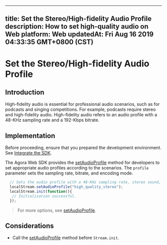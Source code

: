 
---
title: Set the Stereo/High-fidelity Audio Profile
description: How to set high-quality audio on Web
platform: Web
updatedAt: Fri Aug 16 2019 04:33:35 GMT+0800 (CST)
---
# Set the Stereo/High-fidelity Audio Profile
## Introduction 

High-fidelity audio is essential for professional audio scenarios, such as for podcasts and singing competitions. For example, podcasts require stereo and high-fidelity audio. High-fidelity audio refers to an audio profile with a 48-KHz sampling rate and a 192-Kbps bitrate. 


## Implementation
Before proceeding, ensure that you prepared the development environment. See [Integrate the SDK](../../en/Video/web_prepare.md).

The Agora Web SDK provides the [setAudioProfile](https://docs.agora.io/en/Video/API%20Reference/web/interfaces/agorartc.stream.html#setaudioprofile) method for developers to set appropriate audio profiles according to the scenarios. The `profile` parameter sets the sampling rate, bitrate, and encoding mode.

```javascript
  // Sets the audio profile with a 48-KHz sampling rate, stereo sound, and 192-Kbps bitrate.
  localStream.setAudioProfile("high_quality_stereo");
  localStream.init(function(){
   // Initialization successful.
  });
```

> For more options, see [setAudioProfile](https://docs.agora.io/en/Video/API%20Reference/web/interfaces/agorartc.stream.html#setaudioprofile).

## Considerations

- Call the [setAudioProfile](https://docs.agora.io/en/Video/API%20Reference/web/interfaces/agorartc.stream.html#setaudioprofile) method before `Stream.init`.
